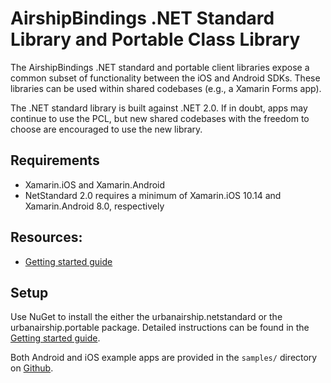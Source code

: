 # AirshipBindings .NET Standard Library and Portable Class Library

The AirshipBindings .NET standard and portable client libraries expose a common subset
of functionality between the iOS and Android SDKs. These libraries can be used within
shared codebases (e.g., a Xamarin Forms app).

The .NET standard library is built against .NET 2.0. If in doubt, apps may continue to use the PCL,
but new shared codebases with the freedom to choose are encouraged to use the new library.

## Requirements
 - Xamarin.iOS and Xamarin.Android
 - NetStandard 2.0 requires a minimum of Xamarin.iOS 10.14 and Xamarin.Android 8.0, respectively

## Resources:
 - [Getting started guide](http://docs.urbanairship.com/platform/xamarin.html)

## Setup
Use NuGet to install the either the urbanairship.netstandard or the urbanairship.portable package.
Detailed instructions can be found in the [Getting started guide](http://docs.urbanairship.com/platform/xamarin.html#installation).

Both Android and iOS example apps are provided in the `samples/` directory on
[Github](https://github.com/urbanairship/xamarin-component).
